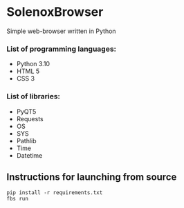 # SolenoxBrowser
Simple web-browser written in Python


### List of programming languages:
- Python 3.10
- HTML 5
- CSS 3

### List of libraries:
- PyQT5
- Requests
- OS
- SYS
- Pathlib
- Time
- Datetime

## Instructions for launching from source
```shell
pip install -r requirements.txt
fbs run
```
